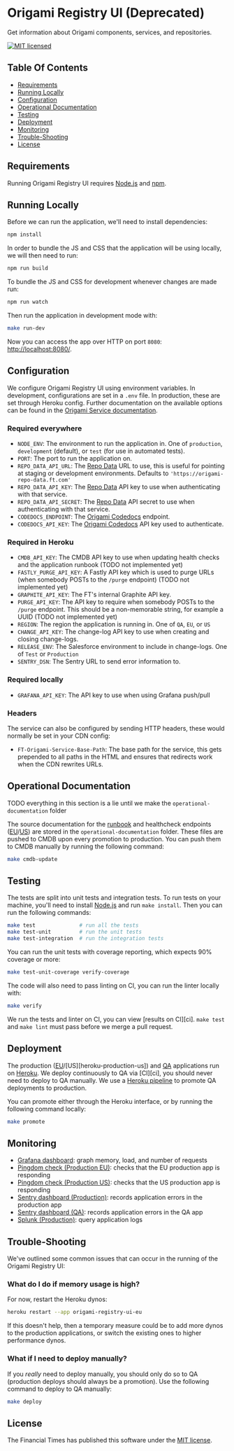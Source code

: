 
# Origami Registry UI (Deprecated)

Get information about Origami components, services, and repositories.

[![MIT licensed](https://img.shields.io/badge/license-MIT-blue.svg)][license]


## Table Of Contents

  * [Requirements](#requirements)
  * [Running Locally](#running-locally)
  * [Configuration](#configuration)
  * [Operational Documentation](#operational-documentation)
  * [Testing](#testing)
  * [Deployment](#deployment)
  * [Monitoring](#monitoring)
  * [Trouble-Shooting](#trouble-shooting)
  * [License](#license)


## Requirements

Running Origami Registry UI requires [Node.js] and [npm].


## Running Locally

Before we can run the application, we'll need to install dependencies:

```sh
npm install
```

In order to bundle the JS and CSS that the application will be using locally, we will then need to run:

```sh
npm run build
```

To bundle the JS and CSS for development whenever changes are made run:

```sh
npm run watch
```

Then run the application in development mode with:

```sh
make run-dev
```

Now you can access the app over HTTP on port `8080`: [http://localhost:8080/](http://localhost:8080/).


## Configuration

We configure Origami Registry UI using environment variables. In development, configurations are set in a `.env` file. In production, these are set through Heroku config. Further documentation on the available options can be found in the [Origami Service documentation][service-options].

### Required everywhere

  * `NODE_ENV`: The environment to run the application in. One of `production`, `development` (default), or `test` (for use in automated tests).
  * `PORT`: The port to run the application on.
  * `REPO_DATA_API_URL`: The [Repo Data](repo-data) URL to use, this is useful for pointing at staging or development environments. Defaults to `'https://origami-repo-data.ft.com'`
  * `REPO_DATA_API_KEY`: The [Repo Data](repo-data) API key to use when authenticating with that service.
  * `REPO_DATA_API_SECRET`: The [Repo Data](repo-data) API secret to use when authenticating with that service.
  * `CODEDOCS_ENDPOINT`: The [Origami Codedocs](origami-codedocs) endpoint.
  * `CODEDOCS_API_KEY`: The [Origami Codedocs](origami-codedocs) API key used to authenticate.

### Required in Heroku

  * `CMDB_API_KEY`: The CMDB API key to use when updating health checks and the application runbook (TODO not implemented yet)
  * `FASTLY_PURGE_API_KEY`: A Fastly API key which is used to purge URLs (when somebody POSTs to the `/purge` endpoint) (TODO not implemented yet)
  * `GRAPHITE_API_KEY`: The FT's internal Graphite API key.
  * `PURGE_API_KEY`: The API key to require when somebody POSTs to the `/purge` endpoint. This should be a non-memorable string, for example a UUID (TODO not implemented yet)
  * `REGION`: The region the application is running in. One of `QA`, `EU`, or `US`
  * `CHANGE_API_KEY`: The change-log API key to use when creating and closing change-logs.
  * `RELEASE_ENV`: The Salesforce environment to include in change-logs. One of `Test` or `Production`
  * `SENTRY_DSN`: The Sentry URL to send error information to.

### Required locally

  * `GRAFANA_API_KEY`: The API key to use when using Grafana push/pull

### Headers

The service can also be configured by sending HTTP headers, these would normally be set in your CDN config:

  * `FT-Origami-Service-Base-Path`: The base path for the service, this gets prepended to all paths in the HTML and ensures that redirects work when the CDN rewrites URLs.


## Operational Documentation

TODO everything in this section is a lie until we make the `operational-documentation` folder

The source documentation for the [runbook] and healthcheck endpoints ([EU][healthcheck-eu]/[US][healthcheck-us]) are stored in the `operational-documentation` folder. These files are pushed to CMDB upon every promotion to production. You can push them to CMDB manually by running the following command:

```sh
make cmdb-update
```


## Testing

The tests are split into unit tests and integration tests. To run tests on your machine, you'll need to install [Node.js] and run `make install`. Then you can run the following commands:

```sh
make test              # run all the tests
make test-unit         # run the unit tests
make test-integration  # run the integration tests
```

You can run the unit tests with coverage reporting, which expects 90% coverage or more:

```sh
make test-unit-coverage verify-coverage
```

The code will also need to pass linting on CI, you can run the linter locally with:

```sh
make verify
```

We run the tests and linter on CI, you can view [results on CI][ci]. `make test` and `make lint` must pass before we merge a pull request.


## Deployment

The production ([EU][heroku-production-eu]/[US][heroku-production-us]) and [QA][heroku-qa] applications run on [Heroku]. We deploy continuously to QA via [CI][ci], you should never need to deploy to QA manually. We use a [Heroku pipeline][heroku-pipeline] to promote QA deployments to production.

You can promote either through the Heroku interface, or by running the following command locally:

```sh
make promote
```


## Monitoring

  * [Grafana dashboard][grafana]: graph memory, load, and number of requests
  * [Pingdom check (Production EU)][pingdom-eu]: checks that the EU production app is responding
  * [Pingdom check (Production US)][pingdom-us]: checks that the US production app is responding
  * [Sentry dashboard (Production)][sentry-production]: records application errors in the production app
  * [Sentry dashboard (QA)][sentry-qa]: records application errors in the QA app
  * [Splunk (Production)][splunk]: query application logs


## Trouble-Shooting

We've outlined some common issues that can occur in the running of the Origami Registry UI:

### What do I do if memory usage is high?

For now, restart the Heroku dynos:

```sh
heroku restart --app origami-registry-ui-eu
```

If this doesn't help, then a temporary measure could be to add more dynos to the production applications, or switch the existing ones to higher performance dynos.

### What if I need to deploy manually?

If you _really_ need to deploy manually, you should only do so to QA (production deploys should always be a promotion). Use the following command to deploy to QA manually:

```sh
make deploy
```


## License

The Financial Times has published this software under the [MIT license][license].



[grafana]: http://grafana.ft.com/dashboard/db/origami-registry-ui
[healthcheck-eu]: https://endpointmanager.in.ft.com/manage/TODO
[healthcheck-us]: https://endpointmanager.in.ft.com/manage/TODO
[heroku-pipeline]: https://dashboard.heroku.com/pipelines/c206786a-73a4-4cbc-90dc-58db19255704
[heroku-production-eu]: https://dashboard.heroku.com/apps/origami-registry-ui-eu
[heroku-qa]: https://dashboard.heroku.com/apps/origami-registry-ui-qa
[heroku]: https://heroku.com/
[license]: http://opensource.org/licenses/MIT
[node.js]: https://nodejs.org/
[npm]: https://www.npmjs.com/
[pingdom-eu]: https://my.pingdom.com/newchecks/checks#check=4254051
[pingdom-us]: https://my.pingdom.com/newchecks/checks#check=4254126
[production-url]: https://registry.origami.ft.com/
[repo-data]: https://origami-repo-data.ft.com/
[runbook]: https://dewey.in.ft.com/view/system/origami-registry-ui
[sentry-production]: https://sentry.io/nextftcom/registry-ui-production
[sentry-qa]: https://sentry.io/nextftcom/registry-ui-qa
[service-options]: https://github.com/Financial-Times/origami-service#options
[splunk]: https://financialtimes.splunkcloud.com/en-US/app/search/search?q=app%3Dorigami-registry-ui-*
[origami-codedocs]: https://github.com/Financial-Times/origami-codedocs

